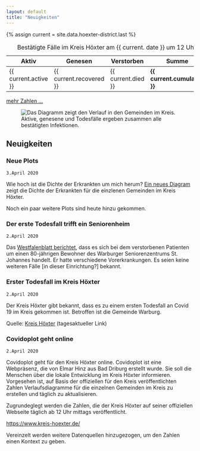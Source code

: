 ```yaml
---
layout: default
title: "Neuigkeiten"
---
```


<div class="container shadow mb-5 mt-4 p-3">
    {% assign current = site.data.hoexter-district.last %}
    <table class="table table-bordered table-dark">
        <caption>Bestätigte Fälle im Kreis Höxter am {{ current. date }} um 12 Uhr</caption>
        <thead class="">
            <tr>
                <th>Aktiv</th>
                <th>Genesen</th>
                <th>Verstorben</th>
                <th>Summe</th>
            </tr>
        </thead>
        <tbody>
            <tr>
                <td>{{ current.active }}</td>
                <td>{{ current.recovered }}</td>
                <td>{{ current.died }}</td>
                <td><strong>{{ current.cumulated }}</strong></td>
            </tr>
        </tbody>
    </table>
    <p><a href="{% link kreis-hoexter.md %}#numbers">mehr Zahlen ...</a></p>
</div>

<figure class="figure shadow mb-5 mt-4 p-3">
  <img src="/assets/plots/district-hoexter-stacked.png" class="figure-img img-fluid rounded" alt="Das Diagramm zeigt den Verlauf in den Gemeinden im Kreis.">
  <figcaption class="figure-caption">Aktive, genesene und Todesfälle ergeben zusammen alle bestätigten Infektionen.</figcaption>
</figure>

## Neuigkeiten

### Neue Plots

    3.April 2020

Wie hoch ist die Dichte der Erkrankten um mich herum? [Ein neues Diagram](/kreis-hoexter.html#risc) 
zeigt die Dichte der Erkrankten für die einzlenen Gemeinden im Kreis Höxter. 

Noch ein paar weitere Plots sind heute hinzu gekommen.


### Der erste Todesfall trifft ein Seniorenheim

    2.April 2020
    
Das [Westfalenblatt berichtet](https://www.westfalen-blatt.de/OWL/Kreis-Hoexter/Warburg/4180337-80-Jaehriger-lebte-im-Franz-Jordan-Haus-Keine-weiteren-Faelle-bekannt-Erstes-Corona-Opfer-in-Warburg), 
dass es sich bei dem verstorbenen Patienten um einen 80-jährigen Bewohner des Warburger 
Seniorenzentrums St. Johannes handelt. Er hatte verschiedene Vorerkrankungen. 
Es seien keine weiteren Fälle [in dieser Einrichtung?] bekannt.

### Erster Todesfall im Kreis Höxter

    2.April 2020
    
Der Kreis Höxter gibt bekannt, dass es zu einem ersten Todesfall an Covid 19 im Kreis gekommen ist.
Betroffen ist die Gemeinde Warburg.

Quelle: [Kreis Höxter](https://www.kreis-hoexter.de/service-kontakt/pressestelle/coronavirus/4282.Update-vom-02.04.-Neue-Faelle-des-Coronavirus-im-Kreis-Hoexter---erster-Todesfall.html) (tagesaktueller Link)
    
    
### Covidoplot geht online

    2.April 2020
    
Covidoplot geht für den Kreis Höxter online. Covidoplot ist eine Webpräsenz, die von Elmar Hinz
aus Bad Driburg erstellt wurde. Sie soll die Menschen über die lokale Entwicklung im Kreis Höxter
informieren. Vorgesehen ist, auf Basis der offiziellen für den Kreis veröffentlichten Zahlen
Verlaufsdiagramme für die einzelnen Gemeinden im Kreis zu erstellen und täglich zu aktualisieren.

Zugrundeglegt werden die Zahlen, die der Kreis Höxter auf seiner offiziellen Webseite täglich ab
12 Uhr mittags veröffentlicht. 

<https://www.kreis-hoexter.de/>

Vereinzelt werden weitere Datenquellen hinzugezogen, um den Zahlen einen Kontext zu geben.
    



